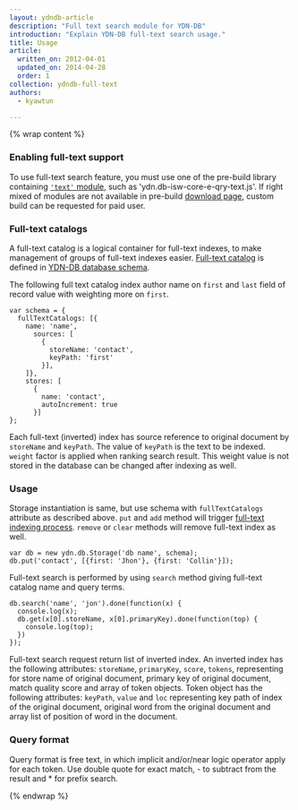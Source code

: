 ```yaml
---
layout: ydndb-article
description: "Full text search module for YDN-DB"
introduction: "Explain YDN-DB full-text search usage."
title: Usage
article:
  written_on: 2012-04-01
  updated_on: 2014-04-28
  order: 1
collection: ydndb-full-text
authors:
  - kyawtun

---
```


{% wrap content %}

### Enabling full-text support

To use full-text search feature, you must use one of the pre-build library containing [`'text'` module](../setup/setup.html#ydn-db-modules), such as 'ydn.db-isw-core-e-qry-text.js'. If right mixed of modules are not available in pre-build [download page](/ydn-db/downloads.html), custom build can be requested for paid user.

### Full-text catalogs

A full-text catalog is a logical container for full-text indexes, to make management of groups of full-text indexes easier. [Full-text catalog](/api/ydn/db/schema.html#Catalog) is defined in [YDN-DB database schema](/api/ydn/db/schema.html#Database). 

The following full text catalog index author name on `first` and `last` field
of record value with weighting more on `first`.
 
    var schema = {
      fullTextCatalogs: [{
        name: 'name',
          sources: [
            {
              storeName: 'contact',
              keyPath: 'first'
            }],
        ]},
        stores: [
          {
            name: 'contact',
            autoIncrement: true
          }]
    };
    
Each full-text (inverted) index has source reference to original document by `storeName` and `keyPath`. The value of `keyPath` is the text to be indexed. `weight` factor is applied when ranking search result. This weight value is not stored in the database can be changed after indexing as well.    
    
### Usage

Storage instantiation is same, but use schema with `fullTextCatalogs` attribute as described above. `put` and `add` method will trigger [full-text indexing process](basic.html#indexing-process). `remove` or `clear` methods will remove full-text index as well.
    
    var db = new ydn.db.Storage('db name', schema);
    db.put('contact', [{first: 'Jhon'}, {first: 'Collin'}]);
    
Full-text search is performed by using `search` method giving full-text catalog name and query terms.    
    
    db.search('name', 'jon').done(function(x) {
      console.log(x);
      db.get(x[0].storeName, x[0].primaryKey).done(function(top) {
        console.log(top);
      })
    });
    
Full-text search request return list of inverted index. An inverted index has the following attributes: `storeName`, `primaryKey`, `score`, `tokens`, representing for store name of original document, primary key of original document, match quality score and array of token objects. Token object has the following attributes: `keyPath`, `value` and `loc` representing key path of index of the original document, original word from the original document and array list of position of word in the document. 
        
### Query format
        
Query format is free text, in which implicit and/or/near logic operator apply for each token. Use double quote for exact match, - to subtract from the result and * for prefix search.        

{% endwrap %}   
